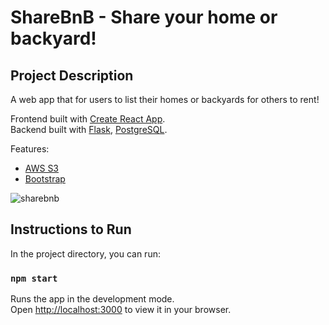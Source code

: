 # ShareBnB - Share your home or backyard!

## Project Description

A web app that for users to list their homes or backyards for others to rent!

Frontend built with [Create React App](https://github.com/facebook/create-react-app).\
Backend built with [Flask](https://flask.palletsprojects.com/en/2.2.x/), [PostgreSQL](https://www.postgresql.org/).

Features:
- [AWS S3](https://aws.amazon.com/s3/)
- [Bootstrap](https://reactstrap.github.io/?path=/story/home-installation--page)

![sharebnb](https://user-images.githubusercontent.com/13649573/202592979-d71ca909-cc06-4cbc-ac81-1e9f1d3c4f0b.gif)


## Instructions to Run

In the project directory, you can run:

### `npm start`

Runs the app in the development mode.\
Open [http://localhost:3000](http://localhost:3000) to view it in your browser.
